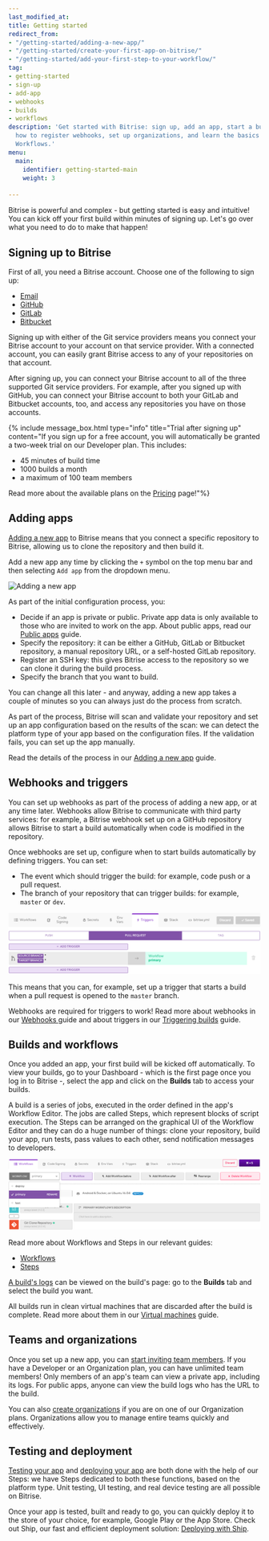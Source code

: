```yaml
---
last_modified_at: 
title: Getting started
redirect_from:
- "/getting-started/adding-a-new-app/"
- "/getting-started/create-your-first-app-on-bitrise/"
- "/getting-started/add-your-first-step-to-your-workflow/"
tag:
- getting-started
- sign-up
- add-app
- webhooks
- builds
- workflows
description: 'Get started with Bitrise: sign up, add an app, start a build. Find out
  how to register webhooks, set up organizations, and learn the basics of Steps and
  Workflows.'
menu:
  main:
    identifier: getting-started-main
    weight: 3

---
```

Bitrise is powerful and complex - but getting started is easy and intuitive! You can kick off your first build within minutes of signing up. Let's go over what you need to do to make that happen!

## Signing up to Bitrise

First of all, you need a Bitrise account. Choose one of the following to sign up:

* [Email](/getting-started/signing-up/signing-up-with-email)
* [GitHub](/getting-started/signing-up/signing-up-with-github)
* [GitLab](/getting-started/signing-up/signing-up-with-gitlab)
* [Bitbucket](/getting-started/signing-up/signing-up-with-bitbucket)

Signing up with either of the Git service providers means you connect your Bitrise account to your account on that service provider. With a connected account, you can easily grant Bitrise access to any of your repositories on that account.

After signing up, you can connect your Bitrise account to all of the three supported Git service providers. For example, after you signed up with GitHub, you can connect your Bitrise account to both your GitLab and Bitbucket accounts, too, and access any repositories you have on those accounts.

{% include message_box.html type="info" title="Trial after signing up" content="If you sign up for a free account, you will automatically be granted a two-week trial on our Developer plan. This includes:

* 45 minutes of build time
* 1000 builds a month
* a maximum of 100 team members

Read more about the available plans on the [Pricing](https://www.bitrise.io/pricing/teams) page!"%}

## Adding apps

[Adding a new app](/getting-started/adding-a-new-app/) to Bitrise means that you connect a specific repository to Bitrise, allowing us to clone the repository and then build it.

Add a new app any time by clicking the `+` symbol on the top menu bar and then selecting `Add app` from the dropdown menu.

![Adding a new app](/img/adding-a-new-app/add_new_app.png)

As part of the initial configuration process, you:

* Decide if an app is private or public. Private app data is only available to those who are invited to work on the app. About public apps, read our [Public apps](/getting-started/public-apps/) guide.
* Specify the repository: it can be either a GitHub, GitLab or Bitbucket repository, a manual repository URL, or a self-hosted GitLab repository.
* Register an SSH key: this gives Bitrise access to the repository so we can clone it during the build process.
* Specify the branch that you want to build.

You can change all this later - and anyway, adding a new app takes a couple of minutes so you can always just do the process from scratch.

As part of the process, Bitrise will scan and validate your repository and set up an app configuration based on the results of the scan: we can detect the platform type of your app based on the configuration files. If the validation fails, you can set up the app manually.

Read the details of the process in our [Adding a new app](/getting-started/adding-a-new-app/) guide.

## Webhooks and triggers

You can set up webhooks as part of the process of adding a new app, or at any time later. Webhooks allow Bitrise to communicate with third party services: for example, a Bitrise webhook set up on a GitHub repository allows Bitrise to start a build automatically when code is modified in the repository.

Once webhooks are set up, configure when to start builds automatically by defining triggers. You can set:

* The event which should trigger the build: for example, code push or a pull request.
* The branch of your repository that can trigger builds: for example, `master` or `dev`.

![](/img/trigger-pull-request.png)

This means that you can, for example, set up a trigger that starts a build when a pull request is opened to the `master` branch.

Webhooks are required for triggers to work! Read more about webhooks in our [Webhooks ](/webhooks/index/)guide and about triggers in our [Triggering builds](/builds/triggering-builds/triggering-builds/) guide.

## Builds and workflows

Once you added an app, your first build will be kicked off automatically. To view your builds, go to your Dashboard - which is the first page once you log in to Bitrise -, select the app and click on the **Builds** tab to access your builds.

A build is a series of jobs, executed in the order defined in the app's Workflow Editor. The jobs are called Steps, which represent blocks of script execution. The Steps can be arranged on the graphical UI of the Workflow Editor and they can do a huge number of things: clone your repository, build your app, run tests, pass values to each other, send notification messages to developers.

![](/img/rename-workflow.png)

Read more about Workflows and Steps in our relevant guides:

* [Workflows](/getting-started/getting-started-workflows)
* [Steps](/getting-started/getting-started-steps)

[A build's logs](/builds/build-logs/) can be viewed on the build's page: go to the **Builds** tab and select the build you want.

All builds run in clean virtual machines that are discarded after the build is complete. Read more about them in our [Virtual machines](/infrastructure/virtual-machines/) guide.

## Teams and organizations

Once you set up a new app, you can [start inviting team members](/team-management/index). If you have a Developer or an Organization plan, you can have unlimited team members! Only members of an app's team can view a private app, including its logs. For public apps, anyone can view the build logs who has the URL to the build.

You can also [create organizations](/team-management/organizations/creating-org) if you are on one of our Organization plans. Organizations allow you to manage entire teams quickly and effectively.

## Testing and deployment

[Testing your app](/testing/testing-index/) and [deploying your app](/deploy/deployment-index/) are both done with the help of our Steps: we have Steps dedicated to both these functions, based on the platform type. Unit testing, UI testing, and real device testing are all possible on Bitrise.

Once your app is tested, built and ready to go, you can quickly deploy it to the store of your choice, for example, Google Play or the App Store. Check out Ship, our fast and efficient deployment solution: [Deploying with Ship](/deploy/ship/).